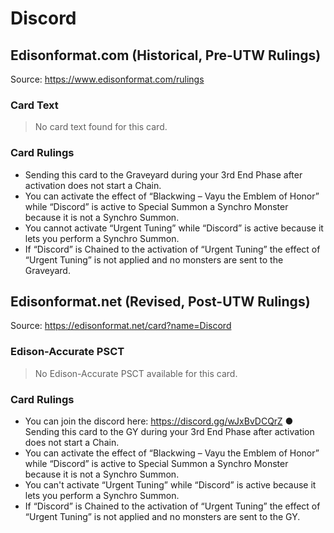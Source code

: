 # Discord

## Edisonformat.com (Historical, Pre-UTW Rulings)

Source: https://www.edisonformat.com/rulings

### Card Text

> No card text found for this card.

### Card Rulings

*   Sending this card to the Graveyard during your 3rd End Phase after activation does not start a Chain.
*   You can activate the effect of “Blackwing – Vayu the Emblem of Honor” while “Discord” is active to Special Summon a Synchro Monster because it is not a Synchro Summon.
*   You cannot activate “Urgent Tuning” while “Discord” is active because it lets you perform a Synchro Summon.
*   If “Discord” is Chained to the activation of “Urgent Tuning” the effect of “Urgent Tuning” is not applied and no monsters are sent to the Graveyard.

## Edisonformat.net (Revised, Post-UTW Rulings)

Source: https://edisonformat.net/card?name=Discord

### Edison-Accurate PSCT

> No Edison-Accurate PSCT available for this card.

### Card Rulings

*   You can join the discord here: https://discord.gg/wJxBvDCQrZ ● Sending this card to the GY during your 3rd End Phase after activation does not start a Chain.
*   You can activate the effect of “Blackwing – Vayu the Emblem of Honor” while “Discord” is active to Special Summon a Synchro Monster because it is not a Synchro Summon.
*   You can't activate “Urgent Tuning” while “Discord” is active because it lets you perform a Synchro Summon.
*   If “Discord” is Chained to the activation of “Urgent Tuning” the effect of “Urgent Tuning” is not applied and no monsters are sent to the GY.
            